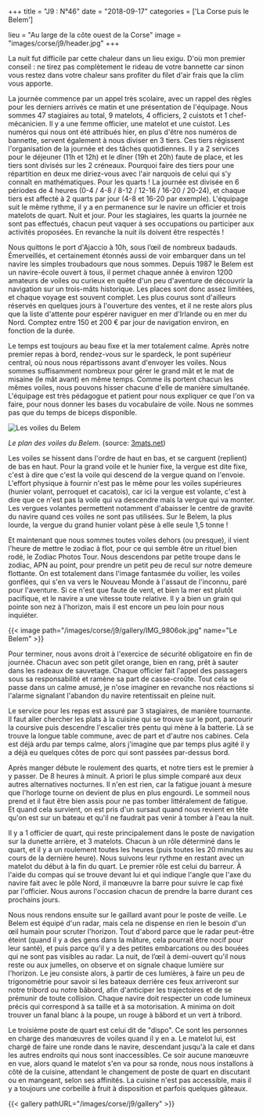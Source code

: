 +++
title = "J9 : N°46"
date = "2018-09-17"
categories = ['La Corse puis le Belem']

lieu = "Au large de la côte ouest de la Corse"
image = "images/corse/j9/header.jpg"
+++

La nuit fut difficile par cette chaleur dans un lieu exigu. D'où mon premier conseil : ne tirez pas complètement le rideau de votre bannette car sinon vous restez dans votre chaleur sans profiter du filet d'air frais que la clim vous apporte.

La journée commence par un appel très scolaire, avec un rappel des règles pour les derniers arrivés ce matin et une présentation de l'équipage. Nous sommes 47 stagiaires au total, 9 matelots, 4 officiers, 2 cuistots et 1 chef-mécanicien. Il y a une femme officier, une matelot et une cuistot.
Les numéros qui nous ont été attribués hier, en plus d'être nos numéros de bannette, servent également à nous diviser en 3 tiers. Ces tiers régissent l'organisation de la journée et des tâches quotidiennes. Il y a 2 services pour le déjeuner (11h et 12h) et le dîner (19h et 20h) faute de place, et les tiers sont divisés sur les 2 créneaux.
Pourquoi faire des tiers pour une répartition en deux me diriez-vous avec l'air narquois de celui qui s’y connaît en mathématiques. Pour les quarts ! La journée est divisée en 6 périodes de 4 heures (0-4 / 4-8 / 8-12 / 12-16 / 16-20 / 20-24), et chaque tiers est affecté à 2 quarts par jour (4-8 et 16-20 par exemple). L'équipage suit le même rythme, il y a en permanence sur le navire un officier et trois matelots de quart. Nuit et jour.  Pour les stagiaires, les quarts la journée ne sont pas effectués, chacun peut vaquer à ses occupations ou participer aux activités proposées. En revanche la nuit ils doivent être respectés !

Nous quittons le port d'Ajaccio à 10h, sous l’œil de nombreux badauds. Émerveillés, et certainement étonnés aussi de voir embarquer dans un tel navire les simples troubadours que nous sommes. Depuis 1987 le Belem est un navire-école ouvert à tous, il permet chaque année à environ 1200 amateurs de voiles ou curieux en quête d'un peu d'aventure de découvrir la navigation sur un trois-mâts historique. Les places sont donc assez limitées, et chaque voyage est souvent complet. Les plus courus sont d'ailleurs réservés en quelques jours à l'ouverture des ventes, et il ne reste alors plus que la liste d'attente pour espérer naviguer en mer d'Irlande ou en mer du Nord. Comptez entre 150 et 200 € par jour de navigation environ, en fonction de la durée.

Le temps est toujours au beau fixe et la mer totalement calme. Après notre premier repas à bord, rendez-vous sur le spardeck, le pont supérieur central, où nous nous répartissons avant d'envoyer les voiles. Nous sommes suffisamment nombreux pour gérer le grand mât et le mat de misaine (le mât avant) en même temps. Comme ils portent chacun les mêmes voiles, nous pouvons hisser chacune d'elle de manière simultanée. L'équipage est très pédagogue et patient pour nous expliquer ce que l'on va faire, pour nous donner les bases du vocabulaire de voile. Nous ne sommes pas que du temps de biceps disponible.

<img src="http://3mats.net/images/plan-de-voilure-hd.png" alt="Les voiles du Belem" />

_Le plan des voiles du Belem_. (source: [3mats.net](http://3mats.net/))

Les voiles se hissent dans l'ordre de haut en bas, et se carguent (replient) de bas en haut. Pour la grand voile et le hunier fixe, la vergue est dite fixe, c'est à dire que c'est la voile qui descend de la vergue quand on l'envoie. L'effort physique à fournir n'est pas le même pour les voiles supérieures (hunier volant, perroquet et cacatois), car ici la vergue est volante, c'est à dire que ce n'est pas la voile qui va descendre mais la vergue qui va monter. Les vergues volantes permettent notamment d'abaisser le centre de gravité du navire quand ces voiles ne sont pas utilisées. Sur le Belem, la plus lourde, la vergue du grand hunier volant pèse à elle seule 1,5 tonne !

Et maintenant que nous sommes toutes voiles dehors (ou presque), il vient l'heure de mettre le zodiac à flot, pour ce qui semble être un rituel bien rodé, le Zodiac Photos Tour. Nous descendons par petite troupe dans le zodiac, APN au point, pour prendre un petit peu de recul sur notre demeure flottante. On est totalement dans l'image fantasmée du voilier, les voiles gonflées, qui s'en va vers le Nouveau Monde à l'assaut de l'inconnu, paré pour l'aventure.
Si ce n'est que faute de vent, et bien la mer est plutôt pacifique, et le navire a une vitesse toute relative. Il y a bien un grain qui pointe son nez à l'horizon, mais il est encore un peu loin pour nous inquiéter.

{{< image path="/images/corse/j9/gallery/IMG_9806ok.jpg" name="Le Belem" >}}

Pour terminer, nous avons droit à l'exercice de sécurité obligatoire en fin de journée. Chacun avec son petit gilet orange, bien en rang, prêt à sauter dans les radeaux de sauvetage. Chaque officier fait l'appel des passagers sous sa responsabilité et ramène sa part de casse-croûte. Tout cela se passe dans un calme amusé, je n'ose imaginer en revanche nos réactions si l'alarme signalant l'abandon du navire retentissait en pleine nuit.

Le service pour les repas est assuré par 3 stagiaires, de manière tournante. Il faut aller chercher les plats à la cuisine qui se trouve sur le pont, parcourir la coursive puis descendre l'escalier très pentu qui mène à la batterie. Là se trouve la longue table commune, avec de part et d'autre nos cabines. Cela est déjà ardu par temps calme, alors j'imagine que par temps plus agité il y a déjà eu quelques côtes de porc qui sont passées par-dessus bord.

Après manger débute le roulement des quarts, et notre tiers est le premier à y passer. De 8 heures à minuit. A priori le plus simple comparé aux deux autres alternatives nocturnes. Il n'en est rien, car la fatigue jouant à mesure que l'horloge tourne on devient de plus en plus engourdi. Le sommeil nous prend et il faut être bien assis pour ne pas tomber littéralement de fatigue. Et quand cela survient, on est pris d'un sursaut quand nous revient en tête qu'on est sur un bateau et qu'il ne faudrait pas venir à tomber à l'eau la nuit.

Il y a 1 officier de quart, qui reste principalement dans le poste de navigation sur la dunette arrière, et 3 matelots. Chacun à un rôle déterminé dans le quart, et il y a un roulement toutes les heures (puis toutes les 20 minutes au cours de la dernière heure). Nous suivons leur rythme en restant avec un matelot du début à la fin du quart. Le premier rôle est celui du barreur. À l'aide du compas qui se trouve devant lui et qui indique l'angle que l'axe du navire fait avec le pôle Nord, il manœuvre la barre pour suivre le cap fixé par l'officier. Nous aurons l'occasion chacun de prendre la barre durant ces prochains jours.

Nous nous rendons ensuite sur le gaillard avant pour le poste de veille. Le Belem est équipé d'un radar, mais cela ne dispense en rien le besoin d'un œil humain pour scruter l'horizon. Tout d'abord parce que le radar peut-être éteint (quand il y a des gens dans la mâture, cela pourrait être nocif pour leur santé), et puis parce qu'il y a des petites embarcations ou des bouées qui ne sont pas visibles au radar. La nuit, de l’œil à demi-ouvert qu'il nous reste ou aux jumelles, on observe et on signale chaque lumière sur l'horizon. Le jeu consiste alors, à partir de ces lumières, à faire un peu de trigonométrie pour savoir si les bateaux derrière ces feux arriveront sur notre tribord ou notre bâbord, afin d'anticiper les trajectoires et de se prémunir de toute collision. 
Chaque navire doit respecter un code lumineux précis qui correspond à sa taille et à sa motorisation. A minima on doit trouver un fanal blanc à la poupe, un rouge à bâbord et un vert à tribord. 

Le troisième poste de quart est celui dit de "dispo". Ce sont les personnes en charge des manœuvres de voiles quand il y en a. Le matelot lui, est chargé de faire une ronde dans le navire, descendant jusqu'à la cale et dans les autres endroits qui nous sont inaccessibles. Ce soir aucune manœuvre en vue, alors quand le matelot s'en va pour sa ronde, nous nous installons à côté de la cuisine, attendant le changement de poste de quart en discutant ou en mangeant, selon ses affinités. La cuisine n'est pas accessible, mais il y a toujours une corbeille à fruit à disposition et parfois quelques gâteaux. 

{{< gallery pathURL="/images/corse/j9/gallery" >}}
